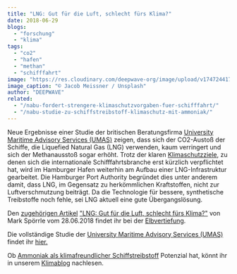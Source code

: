 ```yaml
---
title: "LNG: Gut für die Luft, schlecht fürs Klima?"
date: 2018-06-29
blogs: 
  - "forschung"
  - "klima"
tags: 
  - "co2"
  - "hafen"
  - "methan"
  - "schifffahrt"
image: "https://res.cloudinary.com/deepwave-org/image/upload/v1747244176/deepwave.org/jacob-meissner-6sN40ubCpeg-unsplash-scaled.jpg"
image_caption: "© Jacob Meissner / Unsplash"
author: "DEEPWAVE"
related: 
  - "/nabu-fordert-strengere-klimaschutzvorgaben-fuer-schifffahrt/"
  - "/nabu-studie-zu-schiffstreibstoff-klimaschutz-mit-ammoniak/"
---
```


Neue Ergebnisse einer Studie der britischen Beratungsfirma [University Maritime Advisory Services (UMAS)](https://u-mas.co.uk/) zeigen, dass sich der CO2-Austoß der Schiffe, die Liquefied Natural Gas (LNG) verwenden, kaum verringert und sich der Methanausstoß sogar erhöht. Trotz der klaren [Klimaschutzziele](https://www.deepwave.org/nabu-fordert-strengere-klimaschutzvorgaben-fuer-schifffahrt/), zu denen sich die internationale Schifffahrtsbranche erst kürzlich verpflichtet hat, wird im Hamburger Hafen weiterhin am Aufbau einer LNG-Infrastruktur gearbeitet. Die Hamburger Port Authority begründet dies unter anderem damit, dass LNG, im Gegensatz zu herkömmlichen Kraftstoffen, nicht zur Luftverschmutzung beiträgt. Da die Technologie für bessere, synthetische Treibstoffe noch fehle, sei LNG aktuell eine gute Übergangslösung.

Den [zugehörigen Artikel](https://www.zeit.de/hamburg/2018-06/elbvertiefung-28-06-2018) ["LNG: Gut für die Luft, schlecht fürs Klima?"](https://www.zeit.de/hamburg/2018-06/elbvertiefung-28-06-2018) von Mark Spörrle vom 28.06.2018 findet ihr bei der [Elbvertiefung](https://www.zeit.de/serie/elbvertiefung).

Die vollständige Studie der [University Maritime Advisory Services (UMAS)](https://u-mas.co.uk/) findet ihr [hier.](https://u-mas.co.uk/LinkClick.aspx?fileticket=yVGOF-ct68s%3d&portalid=0)

Ob [Ammoniak als klimafreundlicher Schiffstreibstoff](https://www.deepwave.org/nabu-studie-zu-schiffstreibstoff-klimaschutz-mit-ammoniak/) Potenzial hat, könnt ihr in unserem [Klimablog](https://www.deepwave.org/blogs/klima/) nachlesen.
